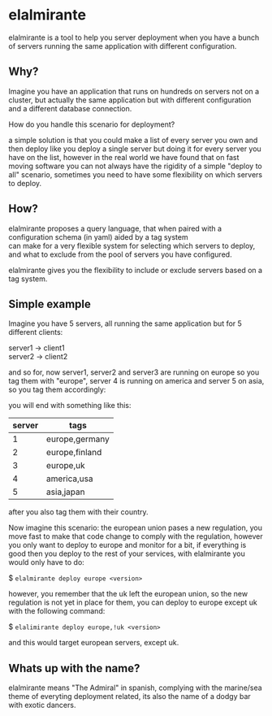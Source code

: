 # elalmirante

elalmirante is a tool to help you server deployment when you have a bunch of servers running the same application with different configuration.

## Why?
Imagine you have an application that runs on hundreds on servers
not on a cluster, but actually the same application but with different configuration and a different database connection.

How do you handle this scenario for deployment?

a simple solution is that you could make a list of every server you own and then deploy like you deploy a single server but doing it for every server you have on the list, however in the real world we have found that on fast moving software you can not always have the rigidity of a simple "deploy to all" scenario, sometimes you need to have some flexibility on which servers to deploy.

## How?
elalmirante proposes a query language, that when paired with a configuration schema (in yaml) aided by a tag system  
can make for a very flexible system for selecting which servers to deploy, and what to exclude from the pool of servers you have configured.

elalmirante gives you the flexibility to include or exclude servers based on a tag system.

## Simple example
Imagine you have 5 servers, all running the same application but for 5 different clients:

server1 -> client1  
server2 -> client2  

and so for, now server1, server2 and server3 are running on europe so you tag them with "europe", server 4 is running on america and server 5 on asia, so you tag them accordingly:

you will end with something like this:

server|tags
-|-
1|europe,germany
2|europe,finland
3|europe,uk
4|america,usa
5|asia,japan

after you also tag them with their country.

Now imagine this scenario: the european union pases a new regulation, you move fast to make that code change to comply with the regulation, however you only want to deploy to europe and monitor for a bit, if everything is good then you deploy to the rest of your services, with elalmirante you would only have to do:

$ `elalmirante deploy europe <version>`

however, you remember that the uk left the european union, so the new regulation is not yet in place for them, you can deploy to europe except uk with the following command:

$ `elalimirante deploy europe,!uk <version>`

and this would target european servers, except uk.

## Whats up with the name?

elalmirante means "The Admiral" in spanish, complying with the marine/sea theme of everyting deployment related, its also the name of a dodgy bar with exotic dancers.

